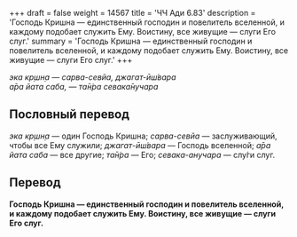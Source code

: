 +++
draft = false
weight = 14567
title = 'ЧЧ Ади 6.83'
description = 'Господь Кришна — единственный господин и повелитель вселенной, и каждому подобает служить Ему. Воистину, все живущие — слуги Его слуг.'
summary = 'Господь Кришна — единственный господин и повелитель вселенной, и каждому подобает служить Ему. Воистину, все живущие — слуги Его слуг.'
+++

_эка кр̣шн̣а — сарва-севйа, джагат-ӣш́вара  
а̄ра йата саба, — та̄н̇ра севака̄нучара_

## Пословный перевод

_эка_ _кр̣шн̣а_ — один Господь Кришна; _сарва_\-_севйа_ — заслуживающий, чтобы все Ему служили; _джагат_\-_ӣш́вара_ — Господь вселенной; _а̄ра_ _йата_ _саба_ — все другие; _та̄н̇ра_ — Его; _севака_\-_анучара_ — слу́ги слуг.

## Перевод

**Господь Кришна — единственный господин и повелитель вселенной, и каждому подобает служить Ему. Воистину, все живущие — слуги Его слуг.**
